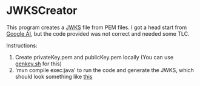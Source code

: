 # JWKSCreator
This program creates a [JWKS](https://auth0.com/docs/secure/tokens/json-web-tokens/json-web-key-sets) file from PEM files.
I got a head start from [Google AI](Googlep.png), but the code provided was not correct and needed some TLC.

Instructions:
1. Create privateKey.pem and publicKey.pem locally (You can use [genkey.sh](genkey.sh) for this)
1. 'mvn compile exec:java' to run the code and generate the JWKS, which should look something like [this](jwk-sample.json)
